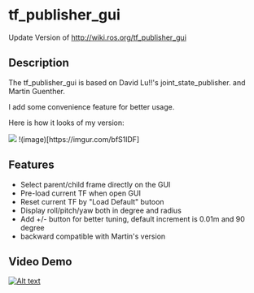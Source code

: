 # tf_publisher_gui
Update Version of http://wiki.ros.org/tf_publisher_gui

## Description

The tf_publisher_gui is based on David Lu!!'s joint_state_publisher. and Martin Guenther.

I add some convenience feature for better usage.

Here is how it looks of my version:

<img src="https://imgur.com/bfS1lDF"/>
!(image)[https://imgur.com/bfS1lDF]

## Features

- Select parent/child frame directly on the GUI
- Pre-load current TF when open GUI
- Reset current TF by "Load Default" butoon
- Display roll/pitch/yaw both in degree and radius
- Add +/- button for better tuning, default increment is 0.01m and 90 degree
- backward compatible with Martin's version

## Video Demo
[![Alt text](https://img.youtube.com/vi/lWdfwoMgaT8/0.jpg)](https://www.youtube.com/watch?v=lWdfwoMgaT8)

